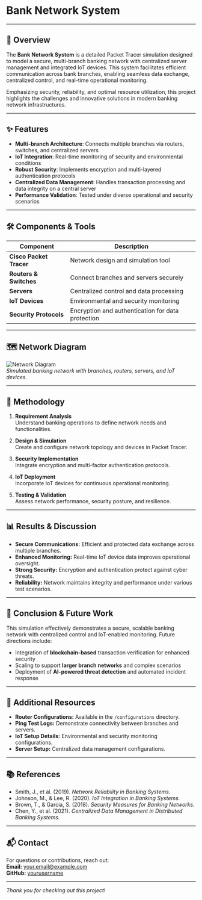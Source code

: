 # Bank Network System

---

## 📖 Overview

The **Bank Network System** is a detailed Packet Tracer simulation designed to model a secure, multi-branch banking network with centralized server management and integrated IoT devices. This system facilitates efficient communication across bank branches, enabling seamless data exchange, centralized control, and real-time operational monitoring.

Emphasizing security, reliability, and optimal resource utilization, this project highlights the challenges and innovative solutions in modern banking network infrastructures.

---

## ✨ Features

- **Multi-branch Architecture**: Connects multiple branches via routers, switches, and centralized servers  
- **IoT Integration**: Real-time monitoring of security and environmental conditions  
- **Robust Security**: Implements encryption and multi-layered authentication protocols  
- **Centralized Data Management**: Handles transaction processing and data integrity on a central server  
- **Performance Validation**: Tested under diverse operational and security scenarios  

---

## 🛠️ Components & Tools

| Component           | Description                                    |
|---------------------|------------------------------------------------|
| **Cisco Packet Tracer** | Network design and simulation tool             |
| **Routers & Switches**   | Connect branches and servers securely           |
| **Servers**             | Centralized control and data processing         |
| **IoT Devices**         | Environmental and security monitoring            |
| **Security Protocols**  | Encryption and authentication for data protection |

---

## 🗺️ Network Diagram

![Network Diagram](./images/network-diagram.png)  
*Simulated banking network with branches, routers, servers, and IoT devices.*

---

## 🧩 Methodology

1. **Requirement Analysis**  
   Understand banking operations to define network needs and functionalities.

2. **Design & Simulation**  
   Create and configure network topology and devices in Packet Tracer.

3. **Security Implementation**  
   Integrate encryption and multi-factor authentication protocols.

4. **IoT Deployment**  
   Incorporate IoT devices for continuous operational monitoring.

5. **Testing & Validation**  
   Assess network performance, security posture, and resilience.

---

## 📊 Results & Discussion

- **Secure Communications:** Efficient and protected data exchange across multiple branches.  
- **Enhanced Monitoring:** Real-time IoT device data improves operational oversight.  
- **Strong Security:** Encryption and authentication protect against cyber threats.  
- **Reliability:** Network maintains integrity and performance under various test scenarios.

---

## 🎯 Conclusion & Future Work

This simulation effectively demonstrates a secure, scalable banking network with centralized control and IoT-enabled monitoring. Future directions include:

- Integration of **blockchain-based** transaction verification for enhanced security  
- Scaling to support **larger branch networks** and complex scenarios  
- Deployment of **AI-powered threat detection** and automated incident response  

---

## 📂 Additional Resources

- **Router Configurations:** Available in the `/configurations` directory.  
- **Ping Test Logs:** Demonstrate connectivity between branches and servers.  
- **IoT Setup Details:** Environmental and security monitoring configurations.  
- **Server Setup:** Centralized data management configurations.

---

## 📚 References

- Smith, J., et al. (2019). *Network Reliability in Banking Systems.*  
- Johnson, M., & Lee, R. (2020). *IoT Integration in Banking Systems.*  
- Brown, T., & Garcia, S. (2018). *Security Measures for Banking Networks.*  
- Chen, Y., et al. (2021). *Centralized Data Management in Distributed Banking Systems.*  

---

## 📬 Contact

For questions or contributions, reach out:  
**Email:** your.email@example.com  
**GitHub:** [yourusername](https://github.com/yourusername)  

---

*Thank you for checking out this project!*
